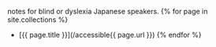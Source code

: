  notes for blind or dyslexia Japanese speakers.
  {% for page in site.collections %}
- [{{ page.title }}](/accessible{{ page.url }}) {% endfor %}
